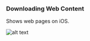 ### Downloading Web Content

Shows web pages on iOS.

![alt text](https://github.com/accoladea/exploring-swift/blob/master/Downloading%20Web%20Content/web-content.png "a screenshot of the app")
